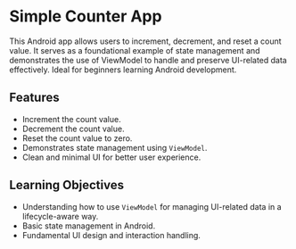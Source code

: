 # Simple Counter App

This Android app allows users to increment, decrement, and reset a count value. It serves as a foundational example of state management and demonstrates the use of ViewModel to handle and preserve UI-related data effectively. Ideal for beginners learning Android development.

## Features
- Increment the count value.
- Decrement the count value.
- Reset the count value to zero.
- Demonstrates state management using `ViewModel`.
- Clean and minimal UI for better user experience.

## Learning Objectives
- Understanding how to use `ViewModel` for managing UI-related data in a lifecycle-aware way.
- Basic state management in Android.
- Fundamental UI design and interaction handling.
